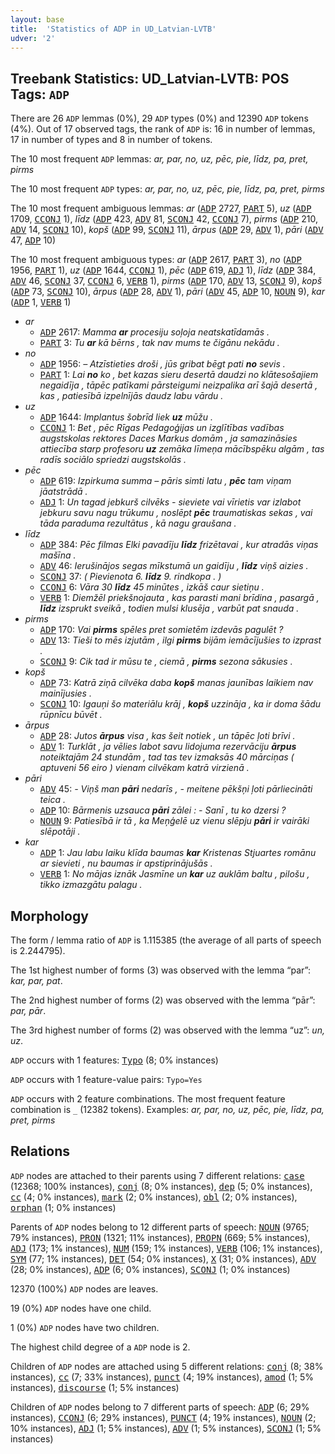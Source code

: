 ```yaml
---
layout: base
title:  'Statistics of ADP in UD_Latvian-LVTB'
udver: '2'
---
```


## Treebank Statistics: UD_Latvian-LVTB: POS Tags: `ADP`

There are 26 `ADP` lemmas (0%), 29 `ADP` types (0%) and 12390 `ADP` tokens (4%).
Out of 17 observed tags, the rank of `ADP` is: 16 in number of lemmas, 17 in number of types and 8 in number of tokens.

The 10 most frequent `ADP` lemmas: <em>ar, par, no, uz, pēc, pie, līdz, pa, pret, pirms</em>

The 10 most frequent `ADP` types:  <em>ar, par, no, uz, pēc, pie, līdz, pa, pret, pirms</em>

The 10 most frequent ambiguous lemmas: <em>ar</em> (<tt><a href="lv_lvtb-pos-ADP.html">ADP</a></tt> 2727, <tt><a href="lv_lvtb-pos-PART.html">PART</a></tt> 5), <em>uz</em> (<tt><a href="lv_lvtb-pos-ADP.html">ADP</a></tt> 1709, <tt><a href="lv_lvtb-pos-CCONJ.html">CCONJ</a></tt> 1), <em>līdz</em> (<tt><a href="lv_lvtb-pos-ADP.html">ADP</a></tt> 423, <tt><a href="lv_lvtb-pos-ADV.html">ADV</a></tt> 81, <tt><a href="lv_lvtb-pos-SCONJ.html">SCONJ</a></tt> 42, <tt><a href="lv_lvtb-pos-CCONJ.html">CCONJ</a></tt> 7), <em>pirms</em> (<tt><a href="lv_lvtb-pos-ADP.html">ADP</a></tt> 210, <tt><a href="lv_lvtb-pos-ADV.html">ADV</a></tt> 14, <tt><a href="lv_lvtb-pos-SCONJ.html">SCONJ</a></tt> 10), <em>kopš</em> (<tt><a href="lv_lvtb-pos-ADP.html">ADP</a></tt> 99, <tt><a href="lv_lvtb-pos-SCONJ.html">SCONJ</a></tt> 11), <em>ārpus</em> (<tt><a href="lv_lvtb-pos-ADP.html">ADP</a></tt> 29, <tt><a href="lv_lvtb-pos-ADV.html">ADV</a></tt> 1), <em>pāri</em> (<tt><a href="lv_lvtb-pos-ADV.html">ADV</a></tt> 47, <tt><a href="lv_lvtb-pos-ADP.html">ADP</a></tt> 10)

The 10 most frequent ambiguous types:  <em>ar</em> (<tt><a href="lv_lvtb-pos-ADP.html">ADP</a></tt> 2617, <tt><a href="lv_lvtb-pos-PART.html">PART</a></tt> 3), <em>no</em> (<tt><a href="lv_lvtb-pos-ADP.html">ADP</a></tt> 1956, <tt><a href="lv_lvtb-pos-PART.html">PART</a></tt> 1), <em>uz</em> (<tt><a href="lv_lvtb-pos-ADP.html">ADP</a></tt> 1644, <tt><a href="lv_lvtb-pos-CCONJ.html">CCONJ</a></tt> 1), <em>pēc</em> (<tt><a href="lv_lvtb-pos-ADP.html">ADP</a></tt> 619, <tt><a href="lv_lvtb-pos-ADJ.html">ADJ</a></tt> 1), <em>līdz</em> (<tt><a href="lv_lvtb-pos-ADP.html">ADP</a></tt> 384, <tt><a href="lv_lvtb-pos-ADV.html">ADV</a></tt> 46, <tt><a href="lv_lvtb-pos-SCONJ.html">SCONJ</a></tt> 37, <tt><a href="lv_lvtb-pos-CCONJ.html">CCONJ</a></tt> 6, <tt><a href="lv_lvtb-pos-VERB.html">VERB</a></tt> 1), <em>pirms</em> (<tt><a href="lv_lvtb-pos-ADP.html">ADP</a></tt> 170, <tt><a href="lv_lvtb-pos-ADV.html">ADV</a></tt> 13, <tt><a href="lv_lvtb-pos-SCONJ.html">SCONJ</a></tt> 9), <em>kopš</em> (<tt><a href="lv_lvtb-pos-ADP.html">ADP</a></tt> 73, <tt><a href="lv_lvtb-pos-SCONJ.html">SCONJ</a></tt> 10), <em>ārpus</em> (<tt><a href="lv_lvtb-pos-ADP.html">ADP</a></tt> 28, <tt><a href="lv_lvtb-pos-ADV.html">ADV</a></tt> 1), <em>pāri</em> (<tt><a href="lv_lvtb-pos-ADV.html">ADV</a></tt> 45, <tt><a href="lv_lvtb-pos-ADP.html">ADP</a></tt> 10, <tt><a href="lv_lvtb-pos-NOUN.html">NOUN</a></tt> 9), <em>kar</em> (<tt><a href="lv_lvtb-pos-ADP.html">ADP</a></tt> 1, <tt><a href="lv_lvtb-pos-VERB.html">VERB</a></tt> 1)


* <em>ar</em>
  * <tt><a href="lv_lvtb-pos-ADP.html">ADP</a></tt> 2617: <em>Mamma <b>ar</b> procesiju soļoja neatskatīdamās .</em>
  * <tt><a href="lv_lvtb-pos-PART.html">PART</a></tt> 3: <em>Tu <b>ar</b> kā bērns , tak nav mums te čigānu nekādu .</em>
* <em>no</em>
  * <tt><a href="lv_lvtb-pos-ADP.html">ADP</a></tt> 1956: <em>– Atzīstieties droši , jūs gribat bēgt pati <b>no</b> sevis .</em>
  * <tt><a href="lv_lvtb-pos-PART.html">PART</a></tt> 1: <em>Lai <b>no</b> ko , bet kazas sieru desertā daudzi no klātesošajiem negaidīja , tāpēc patīkami pārsteigumi neizpalika arī šajā desertā , kas , patiesībā izpelnījās daudz labu vārdu .</em>
* <em>uz</em>
  * <tt><a href="lv_lvtb-pos-ADP.html">ADP</a></tt> 1644: <em>Implantus šobrīd liek <b>uz</b> mūžu .</em>
  * <tt><a href="lv_lvtb-pos-CCONJ.html">CCONJ</a></tt> 1: <em>Bet , pēc Rīgas Pedagoģijas un izglītības vadības augstskolas rektores Daces Markus domām , ja samazināsies attiecība starp profesoru <b>uz</b> zemāka līmeņa mācībspēku algām , tas radīs sociālo spriedzi augstskolās .</em>
* <em>pēc</em>
  * <tt><a href="lv_lvtb-pos-ADP.html">ADP</a></tt> 619: <em>Izpirkuma summa – pāris simti latu , <b>pēc</b> tam viņam jāatstrādā .</em>
  * <tt><a href="lv_lvtb-pos-ADJ.html">ADJ</a></tt> 1: <em>Un tagad jebkurš cilvēks - sieviete vai vīrietis var izlabot jebkuru savu nagu trūkumu , noslēpt <b>pēc</b> traumatiskas sekas , vai tāda paraduma rezultātus , kā nagu graušana .</em>
* <em>līdz</em>
  * <tt><a href="lv_lvtb-pos-ADP.html">ADP</a></tt> 384: <em>Pēc filmas Elki pavadīju <b>līdz</b> frizētavai , kur atradās viņas mašīna .</em>
  * <tt><a href="lv_lvtb-pos-ADV.html">ADV</a></tt> 46: <em>Ierušinājos segas mīkstumā un gaidīju , <b>līdz</b> viņš aizies .</em>
  * <tt><a href="lv_lvtb-pos-SCONJ.html">SCONJ</a></tt> 37: <em>( Pievienota 6. <b>līdz</b> 9. rindkopa . )</em>
  * <tt><a href="lv_lvtb-pos-CCONJ.html">CCONJ</a></tt> 6: <em>Vāra 30 <b>līdz</b> 45 minūtes , izkāš caur sietiņu .</em>
  * <tt><a href="lv_lvtb-pos-VERB.html">VERB</a></tt> 1: <em>Diemžēl priekšnojauta , kas parasti mani brīdina , pasargā , <b>līdz</b> izsprukt sveikā , todien mulsi klusēja , varbūt pat snauda .</em>
* <em>pirms</em>
  * <tt><a href="lv_lvtb-pos-ADP.html">ADP</a></tt> 170: <em>Vai <b>pirms</b> spēles pret somietēm izdevās pagulēt ?</em>
  * <tt><a href="lv_lvtb-pos-ADV.html">ADV</a></tt> 13: <em>Tieši to mēs izjutām , ilgi <b>pirms</b> bijām iemācījušies to izprast .</em>
  * <tt><a href="lv_lvtb-pos-SCONJ.html">SCONJ</a></tt> 9: <em>Cik tad ir mūsu te , ciemā , <b>pirms</b> sezona sākusies .</em>
* <em>kopš</em>
  * <tt><a href="lv_lvtb-pos-ADP.html">ADP</a></tt> 73: <em>Katrā ziņā cilvēka daba <b>kopš</b> manas jaunības laikiem nav mainījusies .</em>
  * <tt><a href="lv_lvtb-pos-SCONJ.html">SCONJ</a></tt> 10: <em>Igauņi šo materiālu krāj , <b>kopš</b> uzzināja , ka ir doma šādu rūpnīcu būvēt .</em>
* <em>ārpus</em>
  * <tt><a href="lv_lvtb-pos-ADP.html">ADP</a></tt> 28: <em>Jutos <b>ārpus</b> visa , kas šeit notiek , un tāpēc ļoti brīvi .</em>
  * <tt><a href="lv_lvtb-pos-ADV.html">ADV</a></tt> 1: <em>Turklāt , ja vēlies labot savu lidojuma rezervāciju <b>ārpus</b> noteiktajām 24 stundām , tad tas tev izmaksās 40 mārciņas ( aptuveni 56 eiro ) vienam cilvēkam katrā virzienā .</em>
* <em>pāri</em>
  * <tt><a href="lv_lvtb-pos-ADV.html">ADV</a></tt> 45: <em>- Viņš man <b>pāri</b> nedarīs , - meitene pēkšņi ļoti pārliecināti teica .</em>
  * <tt><a href="lv_lvtb-pos-ADP.html">ADP</a></tt> 10: <em>Bārmenis uzsauca <b>pāri</b> zālei : - Sanī , tu ko dzersi ?</em>
  * <tt><a href="lv_lvtb-pos-NOUN.html">NOUN</a></tt> 9: <em>Patiesībā ir tā , ka Meņģelē uz vienu slēpju <b>pāri</b> ir vairāki slēpotāji .</em>
* <em>kar</em>
  * <tt><a href="lv_lvtb-pos-ADP.html">ADP</a></tt> 1: <em>Jau labu laiku klīda baumas <b>kar</b> Kristenas Stjuartes romānu ar sievieti , nu baumas ir apstiprinājušās .</em>
  * <tt><a href="lv_lvtb-pos-VERB.html">VERB</a></tt> 1: <em>No mājas iznāk Jasmīne un <b>kar</b> uz auklām baltu , pilošu , tikko izmazgātu palagu .</em>

## Morphology

The form / lemma ratio of `ADP` is 1.115385 (the average of all parts of speech is 2.244795).

The 1st highest number of forms (3) was observed with the lemma “par”: <em>kar, par, pat</em>.

The 2nd highest number of forms (2) was observed with the lemma “pār”: <em>par, pār</em>.

The 3rd highest number of forms (2) was observed with the lemma “uz”: <em>un, uz</em>.

`ADP` occurs with 1 features: <tt><a href="lv_lvtb-feat-Typo.html">Typo</a></tt> (8; 0% instances)

`ADP` occurs with 1 feature-value pairs: `Typo=Yes`

`ADP` occurs with 2 feature combinations.
The most frequent feature combination is `_` (12382 tokens).
Examples: <em>ar, par, no, uz, pēc, pie, līdz, pa, pret, pirms</em>


## Relations

`ADP` nodes are attached to their parents using 7 different relations: <tt><a href="lv_lvtb-dep-case.html">case</a></tt> (12368; 100% instances), <tt><a href="lv_lvtb-dep-conj.html">conj</a></tt> (8; 0% instances), <tt><a href="lv_lvtb-dep-dep.html">dep</a></tt> (5; 0% instances), <tt><a href="lv_lvtb-dep-cc.html">cc</a></tt> (4; 0% instances), <tt><a href="lv_lvtb-dep-mark.html">mark</a></tt> (2; 0% instances), <tt><a href="lv_lvtb-dep-obl.html">obl</a></tt> (2; 0% instances), <tt><a href="lv_lvtb-dep-orphan.html">orphan</a></tt> (1; 0% instances)

Parents of `ADP` nodes belong to 12 different parts of speech: <tt><a href="lv_lvtb-pos-NOUN.html">NOUN</a></tt> (9765; 79% instances), <tt><a href="lv_lvtb-pos-PRON.html">PRON</a></tt> (1321; 11% instances), <tt><a href="lv_lvtb-pos-PROPN.html">PROPN</a></tt> (669; 5% instances), <tt><a href="lv_lvtb-pos-ADJ.html">ADJ</a></tt> (173; 1% instances), <tt><a href="lv_lvtb-pos-NUM.html">NUM</a></tt> (159; 1% instances), <tt><a href="lv_lvtb-pos-VERB.html">VERB</a></tt> (106; 1% instances), <tt><a href="lv_lvtb-pos-SYM.html">SYM</a></tt> (77; 1% instances), <tt><a href="lv_lvtb-pos-DET.html">DET</a></tt> (54; 0% instances), <tt><a href="lv_lvtb-pos-X.html">X</a></tt> (31; 0% instances), <tt><a href="lv_lvtb-pos-ADV.html">ADV</a></tt> (28; 0% instances), <tt><a href="lv_lvtb-pos-ADP.html">ADP</a></tt> (6; 0% instances), <tt><a href="lv_lvtb-pos-SCONJ.html">SCONJ</a></tt> (1; 0% instances)

12370 (100%) `ADP` nodes are leaves.

19 (0%) `ADP` nodes have one child.

1 (0%) `ADP` nodes have two children.

The highest child degree of a `ADP` node is 2.

Children of `ADP` nodes are attached using 5 different relations: <tt><a href="lv_lvtb-dep-conj.html">conj</a></tt> (8; 38% instances), <tt><a href="lv_lvtb-dep-cc.html">cc</a></tt> (7; 33% instances), <tt><a href="lv_lvtb-dep-punct.html">punct</a></tt> (4; 19% instances), <tt><a href="lv_lvtb-dep-amod.html">amod</a></tt> (1; 5% instances), <tt><a href="lv_lvtb-dep-discourse.html">discourse</a></tt> (1; 5% instances)

Children of `ADP` nodes belong to 7 different parts of speech: <tt><a href="lv_lvtb-pos-ADP.html">ADP</a></tt> (6; 29% instances), <tt><a href="lv_lvtb-pos-CCONJ.html">CCONJ</a></tt> (6; 29% instances), <tt><a href="lv_lvtb-pos-PUNCT.html">PUNCT</a></tt> (4; 19% instances), <tt><a href="lv_lvtb-pos-NOUN.html">NOUN</a></tt> (2; 10% instances), <tt><a href="lv_lvtb-pos-ADJ.html">ADJ</a></tt> (1; 5% instances), <tt><a href="lv_lvtb-pos-ADV.html">ADV</a></tt> (1; 5% instances), <tt><a href="lv_lvtb-pos-SCONJ.html">SCONJ</a></tt> (1; 5% instances)

